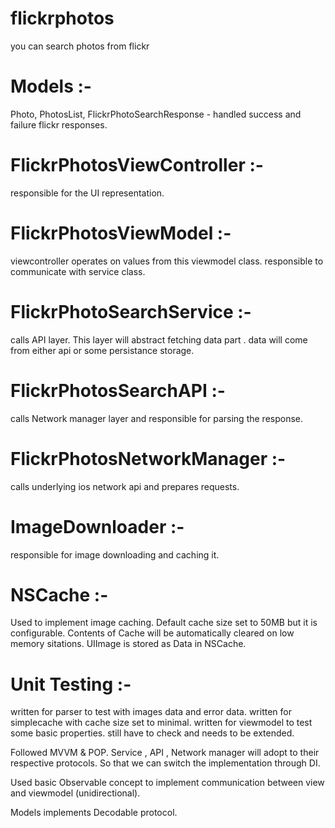 # flickrphotos
you can search photos from flickr

# Models :-
  Photo, PhotosList, FlickrPhotoSearchResponse - handled success and failure flickr responses.
  
# FlickrPhotosViewController :- 
  responsible for the UI representation.

# FlickrPhotosViewModel :-
  viewcontroller operates on values from this viewmodel class. responsible to communicate with service class.

#  FlickrPhotoSearchService :-
  calls API layer. This layer will abstract fetching data part . data will come from either api or some persistance storage. 

# FlickrPhotosSearchAPI :-
  calls Network manager layer and responsible for parsing the response.
  
# FlickrPhotosNetworkManager :-
  calls underlying ios network api and prepares requests.

# ImageDownloader :- 
  responsible for image downloading and caching it. 
  

# NSCache :-
  Used to implement image caching. 
  Default cache size set to 50MB but it is configurable.
  Contents of Cache will be automatically cleared on low memory sitations.
  UIImage is stored as Data in NSCache.
  
# Unit Testing :-
  written for parser to test with images data and error data.
  written for simplecache with cache size set to minimal.
  written for viewmodel to test some basic properties.
  still have to check and needs to be extended.
  
  Followed MVVM & POP. Service , API , Network manager will adopt to their respective protocols. So that we can switch the implementation through DI.
  
  Used basic Observable concept to implement communication between view and viewmodel (unidirectional).
  
  Models implements Decodable protocol.
  
  
  
  
  
